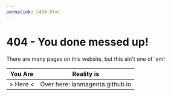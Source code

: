```yaml
---
permalink: /404.html
---
```

# 404 - You done messed up!
There are many pages on this website, but this ain't one of 'em!

You Are | Reality is
------------ | -------------
> Here < | Over here: ianmagenta.github.io
